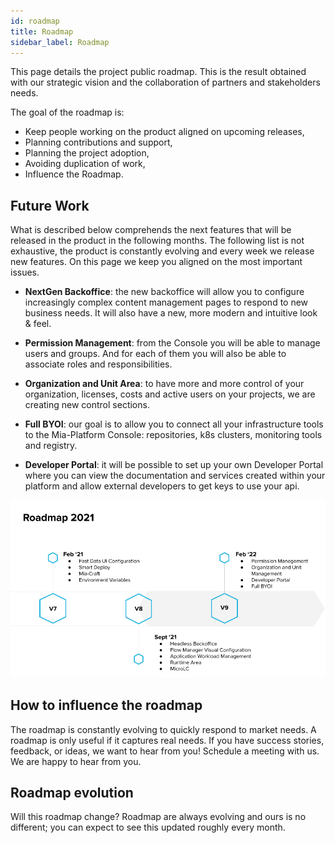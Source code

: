 ```yaml
---
id: roadmap
title: Roadmap
sidebar_label: Roadmap
---
```


This page details the project public roadmap. This is the result obtained with our strategic vision and the collaboration of partners and stakeholders needs.

The goal of the roadmap is:
* Keep people working on the product aligned on upcoming releases,
* Planning contributions and support,
* Planning the project adoption,
* Avoiding duplication of work,
* Influence the Roadmap.

## Future Work 

What is described below comprehends the next features that will be released in the product in the following months.
The following list is not exhaustive, the product is constantly evolving and every week we release new features.
On this page we keep you aligned on the most important issues. 

* **NextGen Backoffice**: the new backoffice will allow you to configure increasingly complex content management pages to respond to new business needs. It will also have a new, more modern and intuitive look & feel.

* **Permission Management**: from the Console you will be able to manage users and groups. And for each of them you will also be able to associate roles and responsibilities.

* **Organization and Unit Area**: to have more and more control of your organization, licenses, costs and active users on your projects, we are creating new control sections.

* **Full BYOI**: our goal is to allow you to connect all your infrastructure tools to the Mia-Platform Console: repositories, k8s clusters, monitoring tools and registry.

* **Developer Portal**: it will be possible to set up your own Developer Portal where you can view the documentation and services created within your platform and allow external developers to get keys to use your api. 

![](img/roadmap.png)

## How to influence the roadmap
The roadmap is constantly evolving to quickly respond to market needs.
A roadmap is only useful if it captures real needs. If you have success stories, feedback, or ideas, we want to hear from you! Schedule a meeting with us. We are happy to hear from you. 

## Roadmap evolution
Will this roadmap change?
Roadmap are always evolving and ours is no different; you can expect to see this updated roughly every month.
